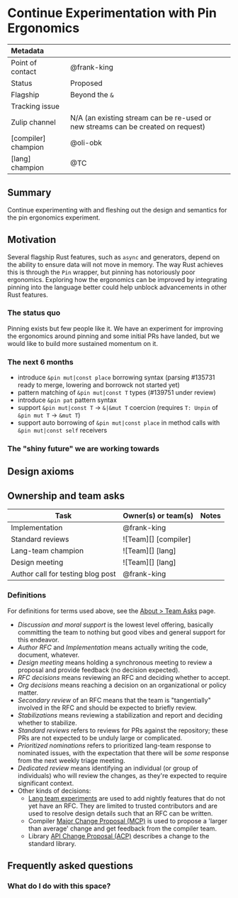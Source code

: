 # Continue Experimentation with Pin Ergonomics

| Metadata         |                                                                                  |
| :--------------- | -------------------------------------------------------------------------------- |
| Point of contact | @frank-king                                                                      |
| Status           | Proposed                                                                         |
| Flagship         | Beyond the `&`                                                                   |
| Tracking issue   |                                                                                  |
| Zulip channel    | N/A (an existing stream can be re-used or new streams can be created on request) |
| [compiler] champion | @oli-obk |
| [lang] champion | @TC |
## Summary

Continue experimenting with and fleshing out the design and semantics for the pin ergonomics experiment.

## Motivation

Several flagship Rust features, such as `async` and generators, depend on the ability to ensure data will not move in memory.
The way Rust achieves this is through the `Pin` wrapper, but pinning has notoriously poor ergonomics.
Exploring how the ergonomics can be improved by integrating pinning into the language better could help unblock advancements in other Rust features.

### The status quo

Pinning exists but few people like it.
We have an experiment for improving the ergonomics around pinning and some initial PRs have landed, but we would like to build more sustained momentum on it.

### The next 6 months

- introduce `&pin mut|const place` borrowing syntax (parsing #135731 ready to merge, lowering and  borrowck not started yet)
- pattern matching of `&pin mut|const T` types (#139751 under review)
- introduce `&pin pat` pattern syntax
- support `&pin mut|const T` -> `&|&mut T` coercion (requires `T: Unpin` of `&pin mut T` -> `&mut T`)
- support auto borrowing of `&pin mut|const place` in method calls with `&pin mut|const self` receivers

### The "shiny future" we are working towards
## Design axioms

## Ownership and team asks

| Task                              | Owner(s) or team(s)  | Notes |
| --------------------------------- | -------------------- | ----- |
| Implementation                    | @frank-king          |       |
| Standard reviews                  | ![Team][] [compiler] |       |
| Lang-team champion                | ![Team][] [lang]     |       |
| Design meeting                    | ![Team][] [lang]     |       |
| Author call for testing blog post | @frank-king          |       |

### Definitions

For definitions for terms used above, see the [About > Team Asks](https://rust-lang.github.io/rust-project-goals/about/team_asks.html) page.

* *Discussion and moral support* is the lowest level offering, basically committing the team to nothing but good vibes and general support for this endeavor.
* *Author RFC* and *Implementation* means actually writing the code, document, whatever.
* *Design meeting* means holding a synchronous meeting to review a proposal and provide feedback (no decision expected).
* *RFC decisions* means reviewing an RFC and deciding whether to accept.
* *Org decisions* means reaching a decision on an organizational or policy matter.
* *Secondary review* of an RFC means that the team is "tangentially" involved in the RFC and should be expected to briefly review.
* *Stabilizations* means reviewing a stabilization and report and deciding whether to stabilize.
* *Standard reviews* refers to reviews for PRs against the repository; these PRs are not expected to be unduly large or complicated.
* *Prioritized nominations* refers to prioritized lang-team response to nominated issues, with the expectation that there will be *some* response from the next weekly triage meeting.
* *Dedicated review* means identifying an individual (or group of individuals) who will review the changes, as they're expected to require significant context.
* Other kinds of decisions:
    * [Lang team experiments](https://lang-team.rust-lang.org/how_to/experiment.html) are used to add nightly features that do not yet have an RFC. They are limited to trusted contributors and are used to resolve design details such that an RFC can be written.
    * Compiler [Major Change Proposal (MCP)](https://forge.rust-lang.org/compiler/mcp.html) is used to propose a 'larger than average' change and get feedback from the compiler team.
    * Library [API Change Proposal (ACP)](https://std-dev-guide.rust-lang.org/development/feature-lifecycle.html) describes a change to the standard library.

## Frequently asked questions

### What do I do with this space?
